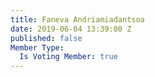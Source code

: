 ```yaml
---
title: Faneva Andriamiadantsoa
date: 2019-06-04 13:39:00 Z
published: false
Member Type:
  Is Voting Member: true
---
```


